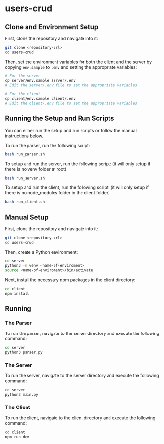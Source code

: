 # users-crud

## Clone and Environment Setup

First, clone the repository and navigate into it:

```bash
git clone <repository-url>
cd users-crud
```

Then, set the environment variables for both the client and the server by copying `env.sample` to `.env` and setting the appropriate variables:

```bash
# For the server
cp server/env.sample server/.env
# Edit the server/.env file to set the appropriate variables

# For the client
cp client/env.sample client/.env
# Edit the client/.env file to set the appropriate variables
```

## Running the Setup and Run Scripts

You can either run the setup and run scripts or follow the manual instructions below.

To run the parser, run the following script:

```bash
bash run_parser.sh
```

To setup and run the server, run the following script: (it will only setup if there is no venv folder at root)

```bash
bash run_server.sh
```

To setup and run the client, run the following script: (it will only setup if there is no node_modules folder in the client folder)

```bash
bash run_client.sh
```

## Manual Setup

First, clone the repository and navigate into it:

```bash
git clone <repository-url>
cd users-crud
```

Then, create a Python environment:

```bash
cd server
python3 -m venv <name-of-enviroment>
source <name-of-enviroment>/bin/activate
```

Next, install the necessary npm packages in the client directory:

```bash
cd client
npm install
```

## Running

### The Parser

To run the parser, navigate to the server directory and execute the following command:

```bash
cd server
python3 parser.py
```

### The Server

To run the server, navigate to the server directory and execute the following command:

```bash
cd server
python3 main.py
```

### The Client

To run the client, navigate to the client directory and execute the following command:

```bash
cd client
npm run dev
```
